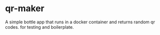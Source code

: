 # qr-maker
A simple bottle app that runs in a docker container and returns random qr codes. for testing and boilerplate.

